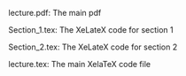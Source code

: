 lecture.pdf: The main pdf 

Section_1.tex: The XeLateX code for section 1

Section_2.tex: The XeLateX code for section 2

lecture.tex: The main XelaTeX code file


